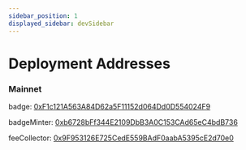 ```yaml
---
sidebar_position: 1
displayed_sidebar: devSidebar
---
```


# Deployment Addresses

### Mainnet

badge: [0xF1c121A563A84D62a5F11152d064Dd0D554024F9](https://etherscan.io/address/0xF1c121A563A84D62a5F11152d064Dd0D554024F9)

badgeMinter: [0xb6728bFf344E2109DbB3A0C153CAd65eC4bdB736](https://etherscan.io/address/0xb6728bFf344E2109DbB3A0C153CAd65eC4bdB736)

feeCollector: [0x9F953126E725CedE559BAdF0aabA5395cE2d70e0](https://etherscan.io/address/0x9F953126E725CedE559BAdF0aabA5395cE2d70e0)